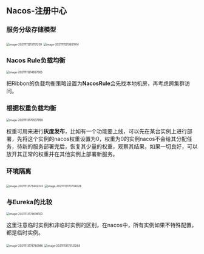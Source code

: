 

## Nacos-注册中心

### 服务分级存储模型

<img src="5.Nacos%E5%86%85%E6%A0%B8%E5%8E%9F%E7%90%86/image-20211111213701259.png" alt="image-20211111213701259" style="zoom:50%;" />

<img src="5.Nacos%E5%86%85%E6%A0%B8%E5%8E%9F%E7%90%86/image-20211111213821914.png" alt="image-20211111213821914" style="zoom:50%;" />



### Nacos Rule负载均衡

<img src="5.Nacos%E5%86%85%E6%A0%B8%E5%8E%9F%E7%90%86/image-20211111214657065.png" alt="image-20211111214657065" style="zoom:50%;" />

把Ribbon的负载均衡策略设置为**NacosRule**会先找本地机房，再考虑跨集群访问。



### 根据权重负载均衡

<img src="5.Nacos%E5%86%85%E6%A0%B8%E5%8E%9F%E7%90%86/image-20211113170537958.png" alt="image-20211113170537958" style="zoom:50%;" />

权重可用来进行**灰度发布**，比如有一个功能要上线，可以先在某台实例上进行部署，先将这个实例的nacos权重设置为0，权重为0的实例nacos不会给其分配任务，待新的服务部署完后，恢复其少量的权重，观察其结果，如果一切良好，可以放开其正常的权重并在其他实例上部署新服务。

### 环境隔离

<img src="5.Nacos%E5%86%85%E6%A0%B8%E5%8E%9F%E7%90%86/image-20211113173442242.png" alt="image-20211113173442242" style="zoom:50%;" />

<img src="5.Nacos%E5%86%85%E6%A0%B8%E5%8E%9F%E7%90%86/image-20211113173704028.png" alt="image-20211113173704028" style="zoom:50%;" />

### 与Eureka的比较

<img src="5.Nacos%E5%86%85%E6%A0%B8%E5%8E%9F%E7%90%86/image-20211113174636100.png" alt="image-20211113174636100" style="zoom:50%;" />

这里注意临时实例和非临时实例的区别，在nacos中，所有实例如果不特殊配置，都是临时实例。

<img src="5.Nacos%E5%86%85%E6%A0%B8%E5%8E%9F%E7%90%86/image-20211113174740986.png" alt="image-20211113174740986" style="zoom:50%;" />

<img src="5.Nacos%E5%86%85%E6%A0%B8%E5%8E%9F%E7%90%86/image-20211113175121284.png" alt="image-20211113175121284" style="zoom:50%;" />

